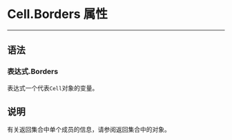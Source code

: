 # Cell.Borders 属性
            
---

## 语法

### 表达式.Borders

表达式一个代表`Cell`对象的变量。

## 说明

有关返回集合中单个成员的信息，请参阅返回集合中的对象。
